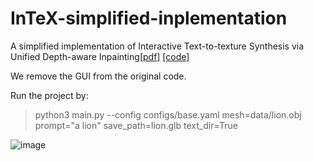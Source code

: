 # InTeX-simplified-inplementation

A simplified implementation of Interactive Text-to-texture Synthesis via Unified Depth-aware Inpainting[[pdf]](https://arxiv.org/pdf/2403.11878.pdf)
[[code]](https://github.com/ashawkey/InTeX)

We remove the GUI from the original code.

Run the project by:

>python3 main.py --config configs/base.yaml mesh=data/lion.obj prompt="a lion" save_path=lion.glb text_dir=True


![image](https://github.com/bobojiang26/InTeX-simplified-inplementation/assets/91231457/1cfd1ceb-51d5-462d-a39d-be960a101f95)

